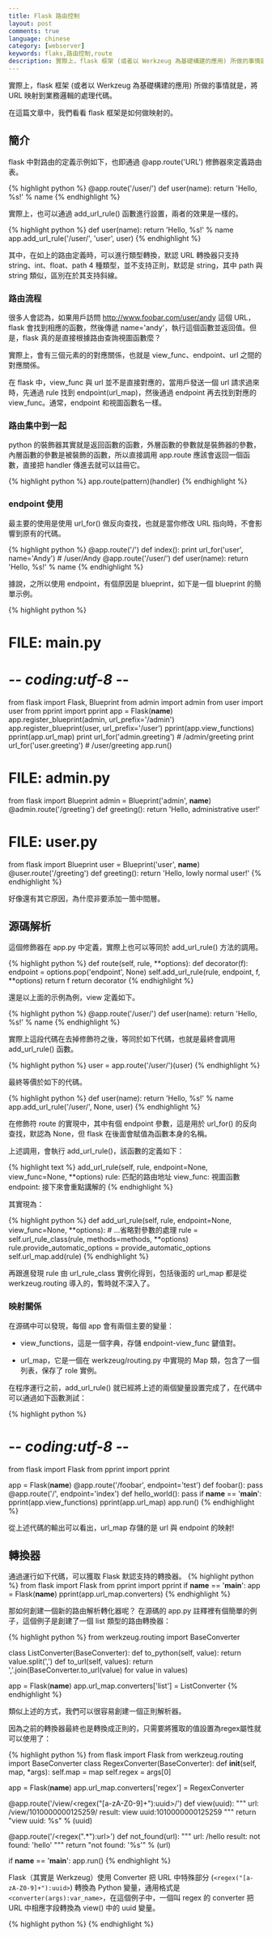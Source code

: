 ```yaml
---
title: Flask 路由控制
layout: post
comments: true
language: chinese
category: [webserver]
keywords: flaks,路由控制,route
description: 實際上，flask 框架 (或者以 Werkzeug 為基礎構建的應用) 所做的事情就是，將 URL 映射到業務邏輯的處理代碼。在這篇文章中，我們看看 flask 框架是如何做映射的。
---
```


實際上，flask 框架 (或者以 Werkzeug 為基礎構建的應用) 所做的事情就是，將 URL 映射到業務邏輯的處理代碼。

在這篇文章中，我們看看 flask 框架是如何做映射的。

<!-- more -->

## 簡介

flask 中對路由的定義示例如下，也即通過 @app.route('URL') 修飾器來定義路由表。

{% highlight python %}
@app.route('/user/<name>')
def user(name):
    return 'Hello, %s!' % name
{% endhighlight %}

實際上，也可以通過 add_url_rule() 函數進行設置，兩者的效果是一樣的。

{% highlight python %}
def user(name):
    return 'Hello, %s!' % name
app.add_url_rule('/user/<name>', 'user', user)
{% endhighlight %}

其中，在如上的路由定義時，可以進行類型轉換，默認 URL 轉換器只支持 string、int、float、path 4 種類型，並不支持正則，默認是 string，其中 path 與 string 類似，區別在於其支持斜線。

### 路由流程

很多人會認為，如果用戶訪問 http://www.foobar.com/user/andy 這個 URL，flask 會找到相應的函數，然後傳遞 name='andy'，執行這個函數並返回值。但是，flask 真的是直接根據路由查詢視圖函數麼？

實際上，會有三個元素的的對應關係，也就是 view_func、endpoint、url 之間的對應關係。

在 flask 中，view_func 與 url 並不是直接對應的，當用戶發送一個 url 請求過來時，先通過 rule 找到 endpoint(url_map)，然後通過 endpoint 再去找到對應的 view_func。通常，endpoint 和視圖函數名一樣。

### 路由集中到一起

python 的裝飾器其實就是返回函數的函數，外層函數的參數就是裝飾器的參數，內層函數的參數是被裝飾的函數，所以直接調用 app.route 應該會返回一個函數，直接把 handler 傳進去就可以註冊它。

{% highlight python %}
app.route(pattern)(handler)
{% endhighlight %}


### endpoint 使用

最主要的使用是使用 url_for() 做反向查找，也就是當你修改 URL 指向時，不會影響到原有的代碼。

{% highlight python %}
@app.route('/')
def index():
    print url_for('user', name='Andy') # /user/Andy
@app.route('/user/<name>')
def user(name):
    return 'Hello, %s!' % name
{% endhighlight %}

據說，之所以使用 endpoint，有個原因是 blueprint，如下是一個 blueprint 的簡單示例。

{% highlight python %}
# FILE: main.py
# -*- coding:utf-8 -*-
from flask import Flask, Blueprint
from admin import admin
from user import user
from pprint import pprint
app = Flask(__name__)
app.register_blueprint(admin, url_prefix='/admin')
app.register_blueprint(user, url_prefix='/user')
pprint(app.view_functions)
pprint(app.url_map)
print url_for('admin.greeting') # /admin/greeting
print url_for('user.greeting')  # /user/greeting
app.run()

# FILE: admin.py
from flask import Blueprint
admin = Blueprint('admin', __name__)
@admin.route('/greeting')
def greeting():
    return 'Hello, administrative user!'

# FILE: user.py
from flask import Blueprint
user = Blueprint('user', __name__)
@user.route('/greeting')
def greeting():
    return 'Hello, lowly normal user!'
{% endhighlight %}

好像還有其它原因，為什麼非要添加一箇中間層。


## 源碼解析

這個修飾器在 app.py 中定義，實際上也可以等同於 add_url_rule() 方法的調用。

{% highlight python %}
def route(self, rule, **options):
    def decorator(f):
        endpoint = options.pop('endpoint', None)
        self.add_url_rule(rule, endpoint, f, **options)
        return f
    return decorator
{% endhighlight %}

還是以上面的示例為例，view 定義如下。

{% highlight python %}
@app.route('/user/<name>')
def user(name):
    return 'Hello, %s!' % name
{% endhighlight %}

實際上這段代碼在去掉修飾符之後，等同於如下代碼，也就是最終會調用 add_url_rule() 函數。

{% highlight python %}
user = app.route('/user/<name>')(user)
{% endhighlight %}

最終等價於如下的代碼。

{% highlight python %}
def user(name):
    return 'Hello, %s!' % name
app.add_url_rule('/user/<name>', None, user)
{% endhighlight %}

在修飾符 route 的實現中，其中有個 endpoint 參數，這是用於 url_for() 的反向查找，默認為 None，但 flask 在後面會賦值為函數本身的名稱。

上述調用，會執行 add_url_rule()，該函數的定義如下：

{% highlight text %}
add_url_rule(self, rule, endpoint=None, view_func=None, **options)
       rule: 匹配的路由地址
  view_func: 視圖函數
   endpoint: 接下來會重點講解的
{% endhighlight %}

其實現為：

{% highlight python %}
def add_url_rule(self, rule, endpoint=None, view_func=None, **options):
    # ...省略對參數的處理
    rule = self.url_rule_class(rule, methods=methods, **options)
    rule.provide_automatic_options = provide_automatic_options
    self.url_map.add(rule)
{% endhighlight %}

再跟進發現 rule 由 url_rule_class 實例化得到，包括後面的 url_map 都是從 werkzeug.routing 導入的，暫時就不深入了。


### 映射關係

在源碼中可以發現，每個 app 會有兩個主要的變量：

* view_functions，這是一個字典，存儲 endpoint-view_func 鍵值對。

* url_map，它是一個在 werkzeug/routing.py 中實現的 Map 類，包含了一個列表，保存了 role 實例。

在程序運行之前，add_url_rule() 就已經將上述的兩個變量設置完成了，在代碼中可以通過如下函數測試：

{% highlight python %}
# -*- coding:utf-8 -*-
from flask import Flask
from pprint import pprint

app = Flask(__name__)
@app.route('/foobar', endpoint='test')
def foobar():
    pass
@app.route('/', endpoint='index')
def hello_world():
    pass
if __name__ == '__main__':
    pprint(app.view_functions)
    pprint(app.url_map)
    app.run()
{% endhighlight %}

從上述代碼的輸出可以看出，url_map 存儲的是 url 與 endpoint 的映射!


<!--
一個 endpoint 只能對應於一個 view_func，在通過 add_url_rule() 函數註冊的時候，如果不指定 endpoint，那麼 endpoint 就會默認為函數名字，如果同一個 endpoint 於多個 url 註冊的話，會有問題，詳見代碼中，會判斷之前已經對應到的跟現在是不是一個，如果不是的話，那麼就要拋出異常。然後再去訪問這些url當然是肯定不行的啦。有時間會慢慢擴充這部分的內容。


通過閱讀這段代碼，發現Flask在每個實例裡定義了一個Map類（從werkzeug導入）url_map，一個字典view_functions。

註冊路由分為兩步。

第一步是通過一個Rule類作為入參調用Map類的add方法向url_map裡添加一個路由規則，url_map裡有一個列表_rules，用來存儲實例下所有的路由規則，這個列表的每一個元素都是一個Rule類，其次，url_map中還有一個字典_rules_by_endpoint，這個字典也是存儲路由規則的，不過它按照endpoint把它們分開存儲了，key值就是endpoint，value是個Rule類。endpoint用來生成URL，可以是字符串、數字甚至是函數，這裡使用的是註冊的路由處理函數的名字。在向url_map添加路由規則的時候，會觸發Rule類實例的綁定方法bind()，這個方法把url_map加入到Rule實例的成員變量中，並觸發編譯方法compile()，把rule規則和各路由選項解析生成正則表達式並存儲進Rule實例中。

第二步是把需要註冊的路由處理函數加入到Flask實例的字典view_functions中，key即為函數名。
到這裡，flask生成了一個URL route系統，具體如何命中，繼續研究代碼。
-->






## 轉換器

通過運行如下代碼，可以獲取 Flask 默認支持的轉換器。
{% highlight python %}
from flask import Flask
from pprint import pprint
if __name__ == '__main__':
    app = Flask(__name__)
    pprint(app.url_map.converters)
{% endhighlight %}

那如何創建一個新的路由解析轉化器呢？ 在源碼的 app.py 註釋裡有個簡單的例子，這個例子是創建了一個 list 類型的路由轉換器：

{% highlight python %}
from werkzeug.routing import BaseConverter

class ListConverter(BaseConverter):
    def to_python(self, value):
        return value.split(',')
    def to_url(self, values):
        return ','.join(BaseConverter.to_url(value)
                        for value in values)

app = Flask(__name__)
app.url_map.converters['list'] = ListConverter
{% endhighlight %}

類似上述的方式，我們可以很容易創建一個正則解析器。

因為之前的轉換器最終也是轉換成正則的，只需要將獲取的值設置為regex屬性就可以使用了：

{% highlight python %}
from flask import Flask
from werkzeug.routing import BaseConverter
class RegexConverter(BaseConverter):
    def __init__(self, map, *args):
        self.map = map
        self.regex = args[0]

app = Flask(__name__)
app.url_map.converters['regex'] = RegexConverter

@app.route('/view/<regex("[a-zA-Z0-9]+"):uuid>/')
def view(uuid):
    """
    url: /view/1010000000125259/
    result: view uuid:1010000000125259
    """
    return "view uuid: %s" % (uuid)

@app.route('/<regex(".*"):url>')
def not_found(url):
    """
    url: /hello
    result: not found: 'hello'
    """
    return "not found: '%s'" % (url)

if __name__ == '__main__':
    app.run()
{% endhighlight %}

Flask（其實是 Werkzeug）使用 Converter 把 URL 中特殊部分 (`<regex("[a-zA-Z0-9]+"):uuid>`) 轉換為 Python 變量，通用格式是 `<converter(args):var_name>`，在這個例子中，一個叫 regex 的 converter 把 URL 中相應字段轉換為 view() 中的 uuid 變量。

<!--
因此，converter的regex就是用來判斷這串字符是否符合轉換格式，ok就轉換，否則跳過。對於IntegerConverter來說，"abc"顯然無能為力。也就是說，其實Werkzeug的路由本來就支持用正則表達式。string、int、float等都是從它派生出來的（可以看看IntegerConverter等built-in Converter的regex）。
-->



{% highlight python %}
{% endhighlight %}
